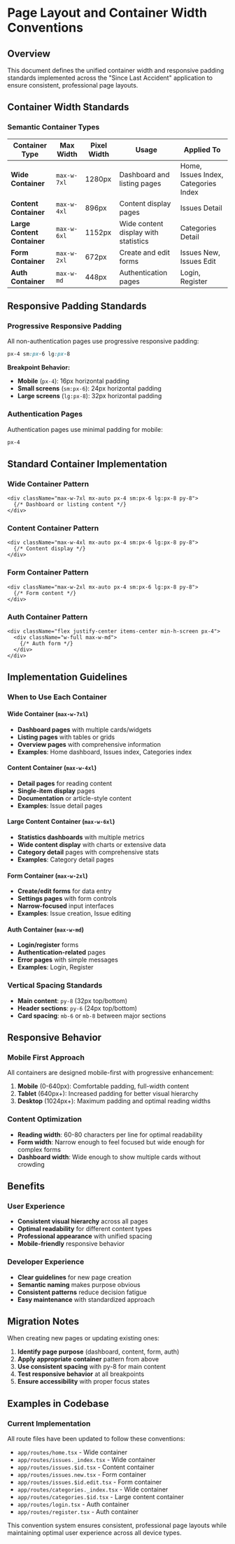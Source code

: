 # Page Layout and Container Width Conventions

## Overview
This document defines the unified container width and responsive padding standards implemented across the "Since Last Accident" application to ensure consistent, professional page layouts.

## Container Width Standards

### Semantic Container Types

| **Container Type** | **Max Width** | **Pixel Width** | **Usage** | **Applied To** |
|-------------------|---------------|-----------------|-----------|----------------|
| **Wide Container** | `max-w-7xl` | 1280px | Dashboard and listing pages | Home, Issues Index, Categories Index |
| **Content Container** | `max-w-4xl` | 896px | Content display pages | Issues Detail |
| **Large Content Container** | `max-w-6xl` | 1152px | Wide content display with statistics | Categories Detail |
| **Form Container** | `max-w-2xl` | 672px | Create and edit forms | Issues New, Issues Edit |
| **Auth Container** | `max-w-md` | 448px | Authentication pages | Login, Register |

## Responsive Padding Standards

### Progressive Responsive Padding
All non-authentication pages use progressive responsive padding:

```css
px-4 sm:px-6 lg:px-8
```

**Breakpoint Behavior:**
- **Mobile** (`px-4`): 16px horizontal padding
- **Small screens** (`sm:px-6`): 24px horizontal padding  
- **Large screens** (`lg:px-8`): 32px horizontal padding

### Authentication Pages
Authentication pages use minimal padding for mobile:

```css
px-4
```

## Standard Container Implementation

### Wide Container Pattern
```tsx
<div className="max-w-7xl mx-auto px-4 sm:px-6 lg:px-8 py-8">
  {/* Dashboard or listing content */}
</div>
```

### Content Container Pattern  
```tsx
<div className="max-w-4xl mx-auto px-4 sm:px-6 lg:px-8 py-8">
  {/* Content display */}
</div>
```

### Form Container Pattern
```tsx
<div className="max-w-2xl mx-auto px-4 sm:px-6 lg:px-8 py-8">
  {/* Form content */}
</div>
```

### Auth Container Pattern
```tsx
<div className="flex justify-center items-center min-h-screen px-4">
  <div className="w-full max-w-md">
    {/* Auth form */}
  </div>
</div>
```

## Implementation Guidelines

### When to Use Each Container

#### Wide Container (`max-w-7xl`)
- **Dashboard pages** with multiple cards/widgets
- **Listing pages** with tables or grids
- **Overview pages** with comprehensive information
- **Examples**: Home dashboard, Issues index, Categories index

#### Content Container (`max-w-4xl`)  
- **Detail pages** for reading content
- **Single-item display** pages
- **Documentation** or article-style content
- **Examples**: Issue detail pages

#### Large Content Container (`max-w-6xl`)
- **Statistics dashboards** with multiple metrics
- **Wide content display** with charts or extensive data
- **Category detail** pages with comprehensive stats
- **Examples**: Category detail pages

#### Form Container (`max-w-2xl`)
- **Create/edit forms** for data entry
- **Settings pages** with form controls
- **Narrow-focused** input interfaces
- **Examples**: Issue creation, Issue editing

#### Auth Container (`max-w-md`)
- **Login/register** forms
- **Authentication-related** pages
- **Error pages** with simple messages
- **Examples**: Login, Register

### Vertical Spacing Standards

- **Main content**: `py-8` (32px top/bottom)
- **Header sections**: `py-6` (24px top/bottom)
- **Card spacing**: `mb-6` or `mb-8` between major sections

## Responsive Behavior

### Mobile First Approach
All containers are designed mobile-first with progressive enhancement:

1. **Mobile** (0-640px): Comfortable padding, full-width content
2. **Tablet** (640px+): Increased padding for better visual hierarchy  
3. **Desktop** (1024px+): Maximum padding and optimal reading widths

### Content Optimization
- **Reading width**: 60-80 characters per line for optimal readability
- **Form width**: Narrow enough to feel focused but wide enough for complex forms
- **Dashboard width**: Wide enough to show multiple cards without crowding

## Benefits

### User Experience
- **Consistent visual hierarchy** across all pages
- **Optimal readability** for different content types
- **Professional appearance** with unified spacing
- **Mobile-friendly** responsive behavior

### Developer Experience  
- **Clear guidelines** for new page creation
- **Semantic naming** makes purpose obvious
- **Consistent patterns** reduce decision fatigue
- **Easy maintenance** with standardized approach

## Migration Notes

When creating new pages or updating existing ones:

1. **Identify page purpose** (dashboard, content, form, auth)
2. **Apply appropriate container** pattern from above
3. **Use consistent spacing** with py-8 for main content
4. **Test responsive behavior** at all breakpoints
5. **Ensure accessibility** with proper focus states

## Examples in Codebase

### Current Implementation
All route files have been updated to follow these conventions:

- `app/routes/home.tsx` - Wide container
- `app/routes/issues._index.tsx` - Wide container  
- `app/routes/issues.$id.tsx` - Content container
- `app/routes/issues.new.tsx` - Form container
- `app/routes/issues.$id.edit.tsx` - Form container
- `app/routes/categories._index.tsx` - Wide container
- `app/routes/categories.$id.tsx` - Large content container
- `app/routes/login.tsx` - Auth container
- `app/routes/register.tsx` - Auth container

This convention system ensures consistent, professional page layouts while maintaining optimal user experience across all device types.